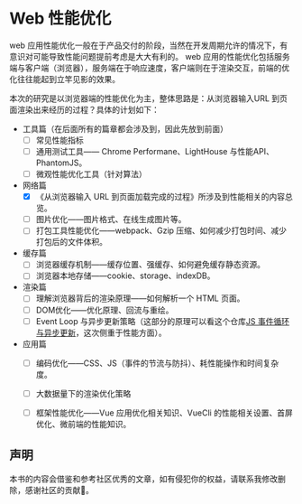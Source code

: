 # Web 性能优化

web 应用性能优化一般在于产品交付的阶段，当然在开发周期允许的情况下，有意识对可能导致性能问题提前考虑是大大有利的。 web 应用的性能优化包括服务端与客户端（浏览器），服务端在于响应速度，客户端则在于渲染交互，前端的优化往往能起到立竿见影的效果。

本次的研究是以浏览器端的性能优化为主，整体思路是：从浏览器输入URL 到页面渲染出来经历的过程？具体的计划如下：

- 工具篇（在后面所有的篇章都会涉及到，因此先放到前面）
  - [ ] 常见性能指标
  - [ ] 通用测试工具—— Chrome Performane、LightHouse 与性能API、PhantomJS。
  - [ ] 微观性能优化工具（针对算法）
- 网络篇
  - [x] 《从浏览器输入 URL 到页面加载完成的过程》所涉及到性能相关的内容总览。
  - [ ] 图片优化——图片格式、在线生成图片等。
  - [ ] 打包工具性能优化——webpack、Gzip 压缩、如何减少打包时间、减少打包后的文件体积。
- 缓存篇
  - [ ] 浏览器缓存机制——缓存位置、强缓存、如何避免缓存静态资源。
  - [ ] 浏览器本地存储——cookie、storage、indexDB。
- 渲染篇
  - [ ] 理解浏览器背后的渲染原理——如何解析一个 HTML 页面。
  - [ ] DOM优化——优化原理、回流与重绘。
  - [ ] Event Loop 与异步更新策略（这部分的原理可以看这个仓库[JS 事件循环与异步更新](https://jecyu.github.io/JS-Event-Loop/)，这次侧重于性能方面）。
- 应用篇
  - [ ] 编码优化——CSS、JS（事件的节流与防抖）、耗性能操作和时间复杂度。
  - [ ] 大数据量下的渲染优化策略
  - [ ] 框架性能优化——Vue 应用优化相关知识、VueCli 的性能相关设置、首屏优化、微前端的性能知识。


<!-- 每部分都要对应的文章讲解。 -->


<!-- 相信使用过 Vue 开发应用的同学，肯定用过 nextTick 这个手法来处理异步视图更新的问题，例如获取一个。我以前也常常用 vue nextTick 这么做，由于我并不明白为什么要这么做，导致就是有时候管用，有时候不管用。不管用的时候，于是我去 Google 了一番 “nextTick”，看到不少文章里都提到了<strong>事件循环</strong>，提到**宏任务**，**微任务**这些？一头雾水，当时我妄图想通过一两篇文章来快速搞懂这些东西，结果后面很快又忘了。

归根结底，还是我的计算基础不够扎实。而事件循环系对于前端er 来说，是非常重要的。于是，今次我就这方面的内容，从计算机 CPU 的相关基础知识到浏览器层面的事件循环系统梳理，希望给对事件循环理解不够透彻的同学带来点帮助。当然，在此也非常感谢网上的优秀文章、视频等资源，让我节省不少学习的时间。

本电子书的目标是让前端开发者知道什么是进程与线程、浏览器的JS 单线程机制等，当他写代码的时候，能够预知异步代码的运行时机及如何使用异步的代码来实现业务功能，视图 DOM 的更新。本书内容分享围绕着三部分：事件循环，异步，DOM 渲染。

- Given
一个对事件循环半懂不懂的人🚶
- When
当他🚶看完并练习本电子书后
- Then
  - 他能够把`Given/When/Then`的套路学会。
  - 他能够描述出并发及并行的区别。、
  - 他清晰地描述出进程与线程的区别以及 JS 单线程带来的好处。
  - 当他写代码的时候，他能够预知异步代码的运行时机及如何使用异步的代码来实现业务功能，DOM 的更新。
  - 他知道什么情况下浏览器会阻塞页面，当遇到页面卡顿时，他能够使用浏览器性能监测工具定位原因。 -->

<!-- ## 章节目录

为了让同学们系统地理解事件循环的知识，分为栈和队列、CPU、浏览器、事件循环、Vue、chrome 性能六个章节，如下图：

**第一章：回顾硬核知识：栈、队列**

讲解了栈和队列的相关概念以及它们的基本用法，为后面的知识打下基础。

**第二章：说说 CPU 层面的运作**

描述了下CPU线程、进程、阻塞、非阻塞、并发、并行、i/o 读写。

**第三章：谈谈浏览器背后的运行机制**

详细讲解了浏览器背后的运作原理，从浏览器多进程架构到浏览器内核的组成部分。

**第四章：深入剖析 JS 事件循环原理**

讲解了从 Event loop 谈 JS 的运行机制到 宏任务（macrotask）与微任务（microtask）。

**第五章：Vue 异步更新策略：nextTick**

结合 Vue 的响应式源码，主要讲解了 Vue 是如何异步更新DOM的。

**第六章：扩展应用：chrome 性能监测**

结合前面几章学到的知识，分析下如何使用 chrome 性能监测工具。 -->

## 声明

本书的内容会借鉴和参考社区优秀的文章，如有侵犯你的权益，请联系我修改删除，感谢社区的贡献🙏。